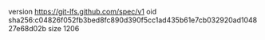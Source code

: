 version https://git-lfs.github.com/spec/v1
oid sha256:c04826f052fb3bed8fc890d390f5cc1ad435b61e7cb032920ad104827e68d02b
size 1206
